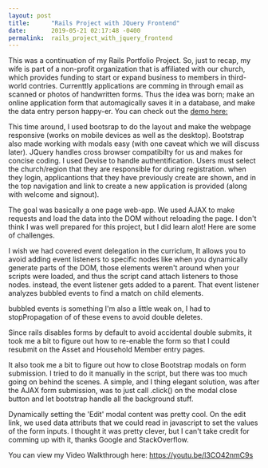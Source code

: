 ```yaml
---
layout: post
title:      "Rails Project with JQuery Frontend"
date:       2019-05-21 02:17:48 -0400
permalink:  rails_project_with_jquery_frontend
---
```



This was a continuation of my Rails Portfolio Project. So, just to recap, my wife is part of a non-profit organization that is affiliated with our church, which provides funding to start or expand business to members in third-world contries. Currenttly applications are comming in through email as scanned or photos of handwritten forms. Thus the idea was born; make an online application form that automagically saves it in a database, and make the data entry person happy-er. You can check out the [demo here:](https://rocky-ocean-61079.herokuapp.com) 

This time around, I used bootsrap to do the layout and make the webpage responsive (works on mobile devices as well as the desktop). Bootstrap also made working with modals easy (with one caveat which we will discuss later). JQuery handles cross browser compatibilty for us and makes for concise coding. I used Devise to handle authentification. Users must select the church/region that they are responsible for during registration. when they login, applicantions that they have previously create are shown, and in the top navigation and link to create a new application is provided (along with welcome and signout).

The goal was basically a one page web-app. We used AJAX to make requests and load the data into the DOM without reloading the page. I don't think I was well prepared for this project, but I did learn alot! Here are some of challenges.

I wish we had covered event delegation in the curriclum, It allows you to avoid adding event listeners to specific nodes like when you dynamically generate parts of the DOM, those elements weren't around when your scripts were loaded, and thus the script cand attach listeners to those nodes. instead, the event listener gets added to a parent. That event listener analyzes bubbled events to find a match on child elements.

bubbled events is something I'm also a little weak on, I had to stopPropagation of of these evens to avoid double deletes.

Since rails disables forms by default to avoid accidental double submits, it took me a bit to figure out how to re-enable the form so that I could resubmit on the Asset and Household Member entry pages.

It also took me a bit to figure out how to close Bootstrap modals on form submission. I tried to do it manually in the script, but there was too much going on behind the scenes. A simple, and I thing elegant solution, was after the AJAX form submission, was to just call .click() on the modal close button and let bootstrap handle all the background stuff.

Dynamically setting the 'Edit' modal content was pretty cool. On the edit link, we used data attributs that we could read in javascript to set the values of the form inputs. I thought it was pretty clever, but I can't take credit for comming up with it, thanks Google and StackOverflow.

You can view my Video Walkthrough here: <https://youtu.be/l3CO42nmC9s>

